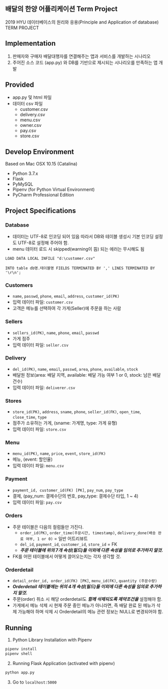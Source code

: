 ## 배달의 한양 어플리케이션 Term Project

2019 HYU 데이터베이스의 원리와 응용(Principle and Application of database) TERM PROJECT

## Implementation

1. 판매자와 구매자 배달대행자를 연결해주는 앱과 서비스를 개발하는 시나리오
2. 주어진 소스 코드 (app.py) 와 DB를 기반으로 제시되는 시나리오를 만족하는 앱 개발

## Provided

- app.py 및 html 파일
- 데이터 csv 파일
    - customer.csv
    - delivery.csv
    - menu.csv
    - owner.csv
    - pay.csv
    - store.csv

## Develop Environment
Based on Mac OSX 10.15 (Catalina)

- Python 3.7.x
- Flask
- PyMySQL
- Pipenv (for Python Virtual Environment)
- PyCharm Professional Edition

## Project Specifications

### Database

- 데이터는 UTF-8로 인코딩 되어 있음 따라서 DB와 테이블 생성시 기본 인코딩 설정도 UTF-8로 설정해 주어야 함.
- menu 데이터 로드 시 skipped(warning이 뜸) 되는 에러는 무시해도 됨

```
LOAD DATA LOCAL INFILE "d:\customer.csv"

INTO table db명.테이블명 FIELDS TERMINATED BY ',' LINES TERMINATED BY '\r\n';
```

### Customers

- `name`, `passwd`, `phone`, `email`, `address`, `customer_id(PK)`
- 입력 데이터 파일: `customer.csv`
- 고객은 메뉴를 선택하여 각 가게(Seller)에 주문을 하는 사람

### Sellers

- `sellers_id(PK)`, `name`, `phone`, `email`, `passwd`
- 가게 점주
- 입력 데이터 파일: `seller.csv`

### Delivery

- `del_id(PK)`, `name`, `email`, `passwd`, `area`, `phone`, `available`, `stock`
- 배달원 정보(area: 배달 지역, available: 배달 가능 여부 1 or 0, stock: 남은 배달 건수)
- 입력 데이터 파일: `deliverer.csv`

### Stores

- `store_id(PK)`, `address`, `sname`, `phone`, `seller_id(FK)`, `open_time`, `close_time`, `type`
- 점주가 소유하는 가게, (sname: 가게명, type: 가게 유형)
- 입력 데이터 파일: `store.csv`

### Menu

- `menu_id(PK)`, `name`, `price`, `event`, `store_id(FK)`
- 메뉴, (event: 할인율)
- 입력 데이터 파일: `menu.csv`

### Payment

- `payment_id, customer_id(FK) [PK]`, `pay_num`, `pay_type`
- 결제, (pay_num: 결제수단의 번호, pay_type: 결제수단 타입, 1 ~ 4)
- 입력 데이터 파일: `pay.csv`

### Orders

- 주문 테이블은 다음의 컬럼들만 가진다.
    - `order_id(PK)`, `order_time(주문시간, timestamp)`, `delivery_done(배송 완료 여부, 1 or 0)` = 일반 어트리뷰트
    - `del_id`, `payment_id`, `customer_id`, `store_id` = FK
    - **_주문 테이블에 위의 7개 속성(필드)들 이외에 다른 속성을 임의로 추가하지 말것._**
- FK를 어떤 테이블에서 어떻게 끌어오는지는 각자 생각할 것.

### Orderdetail

- `detail_order_id, order_id(FK) [PK]`, `menu_id(FK)`, `quantity (주문수량)`
- **_Orderdetail 테이블에는 위의 4개 속성(필드)들 이외에 다른 속성을 임의로 추가하지 말것._**
- 주문(order) 취소 시 해당 orderdetail도 **_함께 삭제되도록 제약조건을_** 설정해야 함.
- 가게에서 메뉴 삭제 시 현재 주문 중인 메뉴가 아니라면, 즉 배달 완료 된 메뉴가 삭제 가능해야 하며 삭제 시 Orderdetail의 메뉴 관련 정보는 NULL로 변경되어야 함.

## Running

1. Python Library Installation with Pipenv

```bash
pipenv install
pipenv shell
```

2. Running Flask Application (activated with pipenv)

```bash
python app.py
```

3. Go to `localhost:5000`

